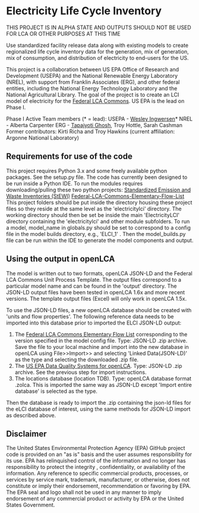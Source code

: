 # Electricity Life Cycle Inventory

THIS PROJECT IS IN ALPHA STATE AND OUTPUTS SHOULD NOT BE USED FOR LCA OR OTHER PURPOSES AT THIS TIME

Use standardized facility release data along with existing models to create regionalized life cycle inventory data for the generation,
 mix of generation, mix of consumption, and distribution of electricity to end-users for the US. 

This project is a collaboration between US EPA Office of Research and Development (USEPA) and the National Renewable Energy Laboratory (NREL),
 with support from Franklin Associates (ERG), and other federal entities, including the National Energy Technology Laboratory and
 the National Agricultural Library. The goal of the project is to create an LCI model of electricity for the [Federal LCA Commons](http://www.lcacommons.gov/catalog).
  US EPA is the lead on Phase I.

Phase I Active Team members (* = lead):
USEPA - [Wesley Ingwersen](https://github.com/WesIngwersen)*
NREL - Alberta Carpenter
ERG - [Tapajyoti Ghosh](https://github.com/TJTapajyoti), Troy Hottle, Sarah Cashman
Former contributors: Kirti Richa and Troy Hawkins (current affiliation: Argonne National Laboratory)

## Requirements for use of the code
This project requires Python 3.x and some freely available python packages. See the setup.py file.
The code has currently been designed to be run inside a Python IDE.
To run the modules requires downloading/pulling these two python projects:
[Standardized Emission and Waste Inventories (StEWI)](https://github.com/usepa/standardizedinventories)
[Federal-LCA-Commons-Elementary-Flow-List](https://github.com/USEPA/Federal-LCA-Commons-Elementary-Flow-List)
This project folders should be put inside the directory housing these project files so they reside at the same level as the 
'electricitylci' directory. The working directory should then be set be inside the main 'ElectricityLCI' directory containing
the 'electricitylci' and other module subfolders. 
To run a model, model_name in globals.py should be set to correspond to a config file in the model builds directory, e.g., 'ELCI_1'
. Then the model_builds.py file can be run within the IDE to generate the model components and output.


## Using the output in openLCA
The model is written out to two formats, openLCA JSON-LD and the Federal LCA Commons Unit Process Template.
The output files correspond to a particular model name and can be found in the 'output' directory.
The JSON-LD output files have been tested in openLCA 1.6x and more recent versions.
The template output files (Excel) will only work in openLCA 1.5x.

To use the JSON-LD files, a new openLCA database should be created with 'units and flow properties'.
The following reference data needs to be imported into this database prior to imported the ELCI JSON-LD output:
1. The [Federal LCA Commons Elementary Flow List](https://github.com/USEPA/Federal-LCA-Commons-Elementary-Flow-List) corresponding to the version specified in the model config file.
 Type: JSON-LD .zip archive.  
 Save the file to your local machine and import into the new database in openLCA using File>>Import>> and
 selecting 'Linked Data(JSON-LD)' as the type and selecting the downloaded .zip file.
2. The [US EPA Data Quality Systems for openLCA](https://edgadmin.epa.gov/data/PUBLIC/ORD/NRMRL/LCACENTEROFEXCELLENCE/USEPA_DataQualitySchemes_JSON-LDforopenLCA1.6.zip). Type: JSON-LD .zip archive. See the previous step for import instructions. 
3. The locations database (location TDB). Type: openLCA database format .zolca. 
 This is imported the same way as JSON-LD except 'Import entire database' is selected as the type.

Then the database is ready to import the .zip containing the json-ld files for the eLCI database of interest,
 using the same methods for JSON-LD import as described above. 

## Disclaimer
The United States Environmental Protection Agency (EPA) GitHub project code is provided on an "as is" basis 
and the user assumes responsibility for its use.  EPA has relinquished control of the information and no longer 
has responsibility to protect the integrity , confidentiality, or availability of the information. 
Any reference to specific commercial products, processes, or services by service mark, trademark, manufacturer, 
or otherwise, does not constitute or imply their endorsement, recommendation or favoring by EPA.  
The EPA seal and logo shall not be used in any manner to imply endorsement of any commercial product or activity 
by EPA or the United States Government.
